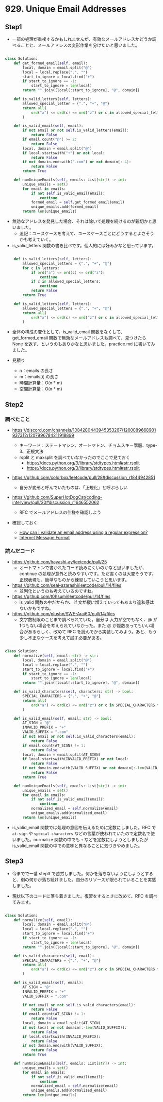 # 929. Unique Email Addresses

## Step1

- 一部の処理が重複するかもしれませんが、有効なメールアドレスかどうか調べることと、メールアドレスの変形作業を分けたいと思いました。

```python

class Solution:
    def get_formed_email(self, email):
        local, domain = email.split("@")
        local = local.replace(".", "")
        start_to_ignore = local.find("+")
        if start_to_ignore == -1:
            start_to_ignore = len(local)
        return "".join([local[:start_to_ignore], "@", domain])

    def is_valid_letters(self, letters):
        allowed_special_letter = {".", "+", "@"}
        return all(
            ord("a") <= ord(c) <= ord("z") or c in allowed_special_letter for c in letters
        )

    def is_valid_email(self, email):
        if not email or not self.is_valid_letters(email):
            return False
        if email.count("@") >= 2:
            return False
        local, domain = email.split("@")
        if local.startswith("+") or not local:
            return False
        if not domain.endswith(".com") or not domain[:-4]:
            return False
        return True

    def numUniqueEmails(self, emails: List[str]) -> int:
        unique_emails = set()
        for email in emails:
            if not self.is_valid_email(email):
                continue
            formed_email = self.get_formed_email(email)    
            unique_emails.add(formed_email)
        return len(unique_emails)

```

- 無効なアドレスを発見した場合、それは除いて処理を続けるのが親切かと思いました。
    - 追記：ユースケースを考えて、ユースケースごとにどうするとよさそうかも考えていく。
- is_valid_letters 関数の書き比べです。個人的には好みかなと思っています。

```python

    def is_valid_letters(self, letters):
        allowed_special_letters = {".", "+", "@"}
        for c in letters:
            if ord("a") <= ord(c) <= ord("z"):
                continue
            if c in allowed_special_letters:
                continue
            return False
        return True

    def is_valid_letters(self, letters):
        allowed_special_letters = {".", "+", "@"}
        return all(
            ord("a") <= ord(c) <= ord("z") or c in allowed_special_letters for c in letters
        )

```

- 全体の構成の変化として、is_valid_email 関数をなくして、get_formed_email 関数で無効なメールアドレスも調べて、見つけたら None を返す、というのもありかなと思いました。practice.md に書いてみました。

- 見積り
    - n：emails の長さ
    - m：emails[i] の長さ
    - 時間計算量：O(n * m)
    - 空間計算量：O(n * m)

## Step2

### 調べたこと

- https://discord.com/channels/1084280443945353267/1200089668901937312/1207996784211918899
    - キーワード：ステートマシン、オートマトン、チョムスキー階層、type-3、正規文法
    - rsplit と maxsplit を調べていなかったのでここで見ておく
        - https://docs.python.org/3/library/stdtypes.html#str.rsplit
        - https://docs.python.org/3/library/stdtypes.html#str.rsplit
- https://github.com/colorbox/leetcode/pull/28#discussion_r1844942851
    - 自分が変形と呼んでいたものは、「正規化」と呼ぶらしい
- https://github.com/SuperHotDogCat/coding-interview/pull/30#discussion_r1646552062
    - RFC でメールアドレスの仕様を確認しよう

- 確認しておく
    - [How can I validate an email address using a regular expression?](https://stackoverflow.com/questions/201323/how-can-i-validate-an-email-address-using-a-regular-expression/201378#201378)
    - [Internet Message Format](https://datatracker.ietf.org/doc/html/rfc5322)

### 読んだコード

- https://github.com/hayashi-ay/leetcode/pull/25
    - オートマトンで書かれたコード読みにくいのかなと思いましたが、continue の処理が意外と読みやすいです。ただ書くのは大変そうです。正規表現も、簡単なものから練習していこうと思います。
- https://github.com/seal-azarashi/leetcode/pull/14/files
    - 並列化というのも考えているのですね。
- https://github.com/t0hsumi/leetcode/pull/14/files
    - is_valid 関数の中だからか、 if 文が縦に増えていってもあまり違和感はないかもですね。
- https://github.com/plushn/SWE-Arai60/pull/14/files
    - 文字数制限のことまで調べられていた。自分は 入力が空でもなく、@ が1つもない場合を考えられていなかった。また @ が複数あってもいい場合があるらしく、改めて RFC を読んでから実装してみよう。あと、もう少し不正なケースを考えて試す必要がある。

```python

class Solution:
    def normalize(self, email: str) -> str:
        local, domain = email.split("@")
        local = local.replace(".", "")
        start_to_ignore = local.find("+")
        if start_to_ignore == -1:
            start_to_ignore = len(local)
        return "".join([local[:start_to_ignore], "@", domain])

    def is_valid_characters(self, characters: str) -> bool:
        SPECIAL_CHARACTERS = {".", "+", "@"}
        return all(
            ord("a") <= ord(c) <= ord("z") or c in SPECIAL_CHARACTERS for c in characters
        )

    def is_valid_email(self, email: str) -> bool:
        AT_SIGN = "@"
        INVALID_PREFIX = "+"
        VALID_SUFFIX = ".com"
        if not email or not self.is_valid_characters(email):
            return False
        if email.count(AT_SIGN) != 1:
            return False
        local, domain = email.split(AT_SIGN)
        if local.startswith(INVALID_PREFIX) or not local:
            return False
        if not domain.endswith(VALID_SUFFIX) or not domain[:-len(VALID_SUFFIX)]:
            return False
        return True

    def numUniqueEmails(self, emails: List[str]) -> int:
        unique_emails = set()
        for email in emails:
            if not self.is_valid_email(email):
                continue
            normalized_email = self.normalize(email)    
            unique_emails.add(normalized_email)
        return len(unique_emails)

```

- is_valid_email 関数では処理の意図を伝えるために定数にしました。RFC で `at-sign` や `special characters` などの言葉が使われていたので定数名で使いました。normalize 関数の中でも `+` などを定数にしようとしましたが is_valid_email 関数の中での意味と異なることに気づきやめました。

## Step3

- 今までで一番 step3 で苦労しました。何かを落ちないようにしようとすると、別の何かが落ち続けました。自分のリソースが限られていることを実感しました。

- 現状以下のコードに落ち着きました。復習をするときに改めて、RFC を調べてみます。

```python

class Solution:
    def normalize(self, email):
        local, domain = email.split("@")
        local = local.replace(".", "")
        start_to_ignore = local.find("+")
        if start_to_ignore == -1:
            start_to_ignore = len(local)
        return "".join([local[:start_to_ignore], "@", domain])

    def is_valid_characters(self, email):
        SPECIAL_CHARACTERS = {".", "+", "@"}
        return all(
            ord("a") <= ord(c) <= ord("z") or c in SPECIAL_CHARACTERS for c in email
        )

    def is_valid_email(self, email):
        AT_SIGN = "@"
        INVALID_PREFIX = "+"
        VALID_SUFFIX = ".com"

        if not email or not self.is_valid_characters(email):
            return False
        if email.count(AT_SIGN) != 1:
            return False
        local, domain = email.split(AT_SIGN)
        if not local or not domain[:-len(VALID_SUFFIX)]:
            return False
        if local.startswith(INVALID_PREFIX):
            return False
        if not domain.endswith(VALID_SUFFIX):
            return False
        return True

    def numUniqueEmails(self, emails: List[str]) -> int:
        unique_emails = set()
        for email in emails:
            if not self.is_valid_email(email):
                continue
            normalized_email = self.normalize(email)
            unique_emails.add(normalized_email)
        return len(unique_emails)

```
